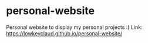 # personal-website
Personal website to display my personal projects :)
Link: https://lowkeyclaud.github.io/personal-website/
